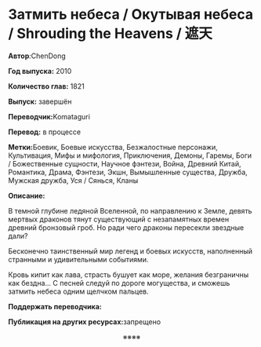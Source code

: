 # Затмить небеса / Окутывая небеса / Shrouding the Heavens / 遮天


<span style="font-weight:bold">Автор</span><span style="font-style:italic">:</span>ChenDong

<span style="font-weight:bold">Год выпуска:</span> 2010 

<span style="font-weight:bold">Количество глав:</span> 1821

<span style="font-weight:bold">Выпуск:</span> завершён

<span style="font-weight:bold">Переводчик:</span>Komataguri

<span style="font-weight:bold">Перевод:</span> в процессе

<span style="font-weight:bold">Метки:</span>Боевик, Боевые искусства, Безжалостные персонажи, Культивация, Мифы и мифология, Приключения, Демоны, Гаремы, Боги / Божественные сущности, Научное фэнтези, Война, Древний Китай, Романтика, Драма, Фэнтези, Экшн, Вымышленные существа, Дружба, Мужская дружба, Уся / Сянься, Кланы

<span style="font-weight:bold">Описание:</span>

В темной глубине ледяной Вселенной, по направлению к Земле, девять мертвых драконов тянут существующий с незапамятных времен древний бронзовый гроб. Но ради чего драконы пересекли звездные дали?

Бесконечно таинственный мир легенд и боевых искусств, наполненный странными и удивительными событиями.

Кровь кипит как лава, страсть бушует как море, желания безграничны как бездна... С песней следуй по дороге могущества, и сможешь затмить небеса одним щелчком пальцев.

<span style="font-weight:bold">Поддержать переводчика:</span>

<span style="font-weight:bold">Публикация на других ресурсах:</span>запрещено

<div align="center"><div align="center">※※※※</div></div>